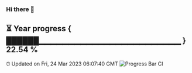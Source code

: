### Hi there 👋
⏳ Year progress { ██████▁▁▁▁▁▁▁▁▁▁▁▁▁▁▁▁▁▁▁▁▁▁▁▁ } 22.54 %
---
⏰ Updated on Fri, 24 Mar 2023 06:07:40 GMT
![Progress Bar CI](https://github.com/Moyi321/Moyi321/workflows/Progress%20Bar%20CI/badge.svg)
